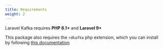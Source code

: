 ```yaml
---
title: Requirements
weight: 2
---
```


Laravel Kafka requires **PHP 8.1+** and **Laravel 9+**

This package also requires the `rdkafka` php extension, which you can install by following [this documentation](https://github.com/edenhill/librdkafka#installation)